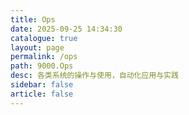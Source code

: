 ```yaml
---
title: Ops
date: 2025-09-25 14:34:30
catalogue: true
layout: page
permalink: /ops
path: 9000.Ops
desc: 各类系统的操作与使用，自动化应用与实践
sidebar: false
article: false
---
```

